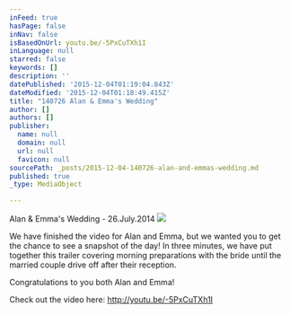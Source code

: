 ```yaml
---
inFeed: true
hasPage: false
inNav: false
isBasedOnUrl: youtu.be/-5PxCuTXh1I
inLanguage: null
starred: false
keywords: []
description: ''
datePublished: '2015-12-04T01:19:04.843Z'
dateModified: '2015-12-04T01:18:49.415Z'
title: "140726 Alan & Emma's Wedding"
author: []
authors: []
publisher:
  name: null
  domain: null
  url: null
  favicon: null
sourcePath: _posts/2015-12-04-140726-alan-and-emmas-wedding.md
published: true
_type: MediaObject

---
```

Alan & Emma's Wedding - 26.July.2014
![](https://the-grid-user-content.s3-us-west-2.amazonaws.com/ebf31961-d91a-4cd7-bce2-222e95a714fd.jpg)

We have finished the video for Alan and Emma, but we wanted you to get the chance to see a snapshot of the day! In three minutes, we have put together this trailer covering morning preparations with the bride until the married couple drive off after their reception.

Congratulations to you both Alan and Emma!

Check out the video here: http://youtu.be/-5PxCuTXh1I